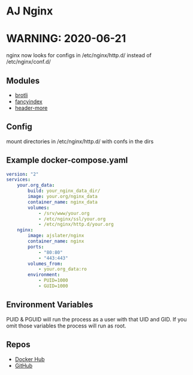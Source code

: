 # AJ Nginx

# WARNING: 2020-06-21 
nginx now looks for configs in /etc/nginx/http.d/ instead of /etc/nginx/conf.d/

## Modules

-   [brotli](https://github.com/google/ngx_brotli)
-   [fancyindex](https://www.nginx.com/resources/wiki/modules/fancy_index/)
-   [header-more](https://github.com/openresty/headers-more-nginx-module#readme)

## Config

mount directories in /etc/nginx/http.d/ with confs in the dirs

## Example docker-compose.yaml

```yaml
version: "2"
services:
    your.org_data:
        build: your_nginx_data_dir/
        image: your.org/nginx_data
        container_name: nginx_data
        volumes:
            - /srv/www/your.org
            - /etc/nginx/ssl/your.org
            - /etc/nginx/http.d/your.org
    nginx:
        image: ajslater/nginx
        container_name: nginx
        ports:
            - "80:80"
            - "443:443"
        volumes_from:
            - your.org_data:ro
        environment:
            - PUID=1000
            - GUID=1000
```

## Environment Variables

PUID & PGUID will run the process as a user with that UID and GID. If you omit those variables the process will run as root.

## Repos

-   [Docker Hub](https://hub.docker.com/r/ajslater/nginx)
-   [GitHub](https://github.com/ajslater/nginx)

